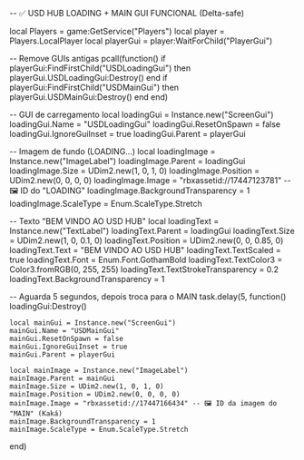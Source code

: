 -- ✅ USD HUB LOADING + MAIN GUI FUNCIONAL (Delta-safe)

local Players = game:GetService("Players")
local player = Players.LocalPlayer
local playerGui = player:WaitForChild("PlayerGui")

-- Remove GUIs antigas
pcall(function()
	if playerGui:FindFirstChild("USDLoadingGui") then playerGui.USDLoadingGui:Destroy() end
	if playerGui:FindFirstChild("USDMainGui") then playerGui.USDMainGui:Destroy() end
end)

-- GUI de carregamento
local loadingGui = Instance.new("ScreenGui")
loadingGui.Name = "USDLoadingGui"
loadingGui.ResetOnSpawn = false
loadingGui.IgnoreGuiInset = true
loadingGui.Parent = playerGui

-- Imagem de fundo (LOADING...)
local loadingImage = Instance.new("ImageLabel")
loadingImage.Parent = loadingGui
loadingImage.Size = UDim2.new(1, 0, 1, 0)
loadingImage.Position = UDim2.new(0, 0, 0, 0)
loadingImage.Image = "rbxassetid://17447123781" -- 🖼️ ID do "LOADING"
loadingImage.BackgroundTransparency = 1
loadingImage.ScaleType = Enum.ScaleType.Stretch

-- Texto "BEM VINDO AO USD HUB"
local loadingText = Instance.new("TextLabel")
loadingText.Parent = loadingGui
loadingText.Size = UDim2.new(1, 0, 0.1, 0)
loadingText.Position = UDim2.new(0, 0, 0.85, 0)
loadingText.Text = "BEM VINDO AO USD HUB"
loadingText.TextScaled = true
loadingText.Font = Enum.Font.GothamBold
loadingText.TextColor3 = Color3.fromRGB(0, 255, 255)
loadingText.TextStrokeTransparency = 0.2
loadingText.BackgroundTransparency = 1

-- Aguarda 5 segundos, depois troca para o MAIN
task.delay(5, function()
	loadingGui:Destroy()

	local mainGui = Instance.new("ScreenGui")
	mainGui.Name = "USDMainGui"
	mainGui.ResetOnSpawn = false
	mainGui.IgnoreGuiInset = true
	mainGui.Parent = playerGui

	local mainImage = Instance.new("ImageLabel")
	mainImage.Parent = mainGui
	mainImage.Size = UDim2.new(1, 0, 1, 0)
	mainImage.Position = UDim2.new(0, 0, 0, 0)
	mainImage.Image = "rbxassetid://17447166434" -- 🖼️ ID da imagem do "MAIN" (Kaká)
	mainImage.BackgroundTransparency = 1
	mainImage.ScaleType = Enum.ScaleType.Stretch
end)
